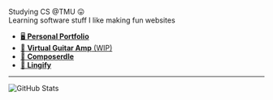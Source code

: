 Studying CS @TMU 😛 <br> 
Learning software stuff
I like making fun websites
- [🖥️ **Personal Portfolio**](https://mattp532.github.io/portfolio-2/)
- [🎸 **Virtual Guitar Amp** (WIP)](https://mattp532.github.io/virtual-guitar-amp)
- [🎵 **Composerdle**](https://github.com/mattp532/Composerdle)
- [💬 **Lingify**](https://mattp532.github.io/Lingify/)

---

![GitHub Stats](https://github-readme-stats.vercel.app/api?username=mattp532&show_icons=true&theme=gruvbox)

<!--
**mattp532/mattp532** is a ✨ _special_ ✨ repository because its `README.md` (this file) appears on your GitHub profile.

Here are some ideas to get you started:

- 🔭 I’m currently working on ...
- 🌱 I’m currently learning ...
- 👯 I’m looking to collaborate on ...
- 🤔 I’m looking for help with ...
- 💬 Ask me about ...
- 📫 How to reach me: ...
- 😄 Pronouns: ...
- ⚡ Fun fact: ...
-->
